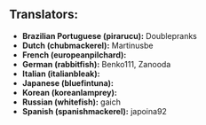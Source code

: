 Translators:
------------
* __Brazilian Portuguese (pirarucu):__ Doublepranks
* __Dutch (chubmackerel):__ Martinusbe
* __French (europeanpilchard):__ 
* __German (rabbitfish):__ Benko111, Zanooda
* __Italian (italianbleak):__ 
* __Japanese (bluefintuna):__
* __Korean (koreanlamprey):__
* __Russian (whitefish):__ gaich
* __Spanish (spanishmackerel):__ japoina92
